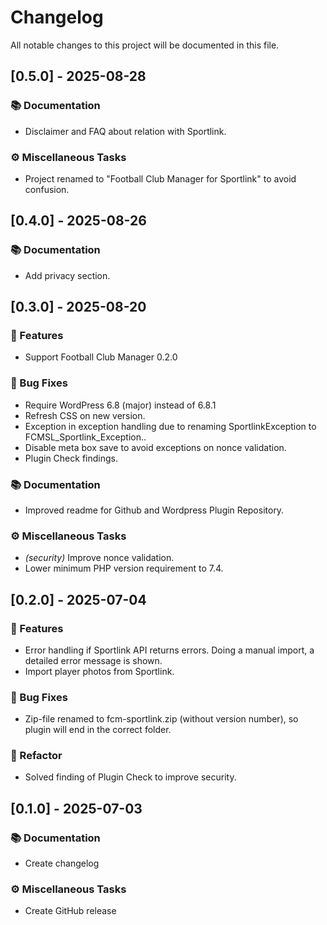 # Changelog

All notable changes to this project will be documented in this file.

## [0.5.0] - 2025-08-28

### 📚 Documentation

- Disclaimer and FAQ about relation with Sportlink.

### ⚙️  Miscellaneous Tasks

- Project renamed to "Football Club Manager for Sportlink" to avoid confusion.

## [0.4.0] - 2025-08-26

### 📚 Documentation

- Add privacy section.

## [0.3.0] - 2025-08-20

### 🚀 Features

- Support Football Club Manager 0.2.0

### 🐛 Bug Fixes

- Require WordPress 6.8 (major) instead of 6.8.1
- Refresh CSS on new version.
- Exception in exception handling due to renaming SportlinkException to FCMSL_Sportlink_Exception..
- Disable meta box save to avoid exceptions on nonce validation.
- Plugin Check findings.

### 📚 Documentation

- Improved readme for Github and Wordpress Plugin Repository.

### ⚙️  Miscellaneous Tasks

- *(security)* Improve nonce validation.
- Lower minimum PHP version requirement to 7.4.

## [0.2.0] - 2025-07-04

### 🚀 Features

- Error handling if Sportlink API returns errors. Doing a manual import, a detailed error message is shown.
- Import player photos from Sportlink.

### 🐛 Bug Fixes

- Zip-file renamed to fcm-sportlink.zip (without version number), so plugin will end in the correct folder.

### 🚜 Refactor

- Solved finding of Plugin Check to improve security.

## [0.1.0] - 2025-07-03

### 📚 Documentation

- Create changelog

### ⚙️  Miscellaneous Tasks

- Create GitHub release


